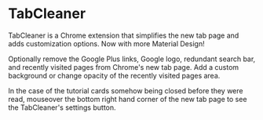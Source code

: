 # TabCleaner
TabCleaner is a Chrome extension that simplifies the new tab page and adds customization options.  Now with more Material Design!

Optionally remove the Google Plus links, Google logo, redundant search bar, and recently visited pages from Chrome's new tab page.
Add a custom background or change opacity of the recently visited pages area.

In the case of the tutorial cards somehow being closed before they were read, mouseover the bottom right hand corner of the new tab page to see the TabCleaner's settings button.
